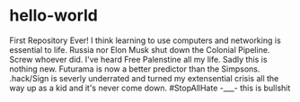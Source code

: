 # hello-world
First Repository Ever!
I think learning to use computers and networking is essential to life.
Russia nor Elon Musk shut down the Colonial Pipeline. Screw whoever did.
I've heard Free Palenstine all my life. Sadly this is nothing new.
Futurama is now a better predictor than the Simpsons.
.hack/Sign is severly underrated and turned my extensential crisis all the way up as a kid and it's never come down.
#StopAllHate -___-
this is bullshit
